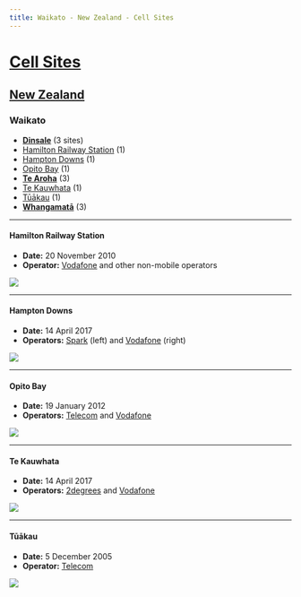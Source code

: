```yaml
---
title: Waikato - New Zealand - Cell Sites
---
```


# [Cell Sites](../../)

## [New Zealand](../)

### Waikato

* **[Dinsale](dinsale)** (3 sites)
* [Hamilton Railway Station](#hamilton-railway-station) (1)
* [Hampton Downs](#hampton-downs) (1)
* [Opito Bay](#opito-bay) (1)
* **[Te Aroha](te-aroha)** (3)
* [Te Kauwhata](#te-kauwhata) (1)
* [Tūākau](#tūākau) (1)
* **[Whangamatā](whangamatā)** (3)

---

#### Hamilton Railway Station

* **Date:** 20 November 2010
* **Operator:** [Vodafone] and other non-mobile operators

![](https://f001.backblazeb2.com/file/CellSites/NZ/WKO/20101120-095446.jpg)

---

#### Hampton Downs

* **Date:** 14 April 2017
* **Operators:** [Spark] (left) and [Vodafone] (right)

![](https://f001.backblazeb2.com/file/CellSites/NZ/WKO/20170414-092830.jpg)

---

#### Opito Bay

* **Date:** 19 January 2012
* **Operators:** [Telecom] and [Vodafone]

![](https://f001.backblazeb2.com/file/CellSites/NZ/WKO/20120119-124026.jpg)

---

#### Te Kauwhata

* **Date:** 14 April 2017
* **Operators:** [2degrees] and [Vodafone]

![](https://f001.backblazeb2.com/file/CellSites/NZ/WKO/20170414-142733.jpg)

---

#### Tūākau

* **Date:** 5 December 2005
* **Operator:** [Telecom]

![](https://f001.backblazeb2.com/file/CellSites/NZ/WKO/20051205-091144.jpg)

[2degrees]: https://en.wikipedia.org/wiki/2degrees
[Spark]: https://en.wikipedia.org/wiki/Spark_New_Zealand
[Telecom]: https://en.wikipedia.org/wiki/Spark_New_Zealand
[Vodafone]: https://en.wikipedia.org/wiki/Vodafone_New_Zealand
